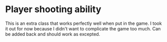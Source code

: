 # Player shooting ability
This is an extra class that works perfectly well when put in the game. I took it out for now because I didn't want to complicate the game too much. Can be added back and should work as excepted.